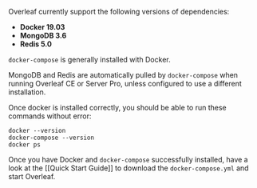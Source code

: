 Overleaf currently support the following versions of dependencies:

- **Docker 19.03**
- **MongoDB 3.6**
- **Redis 5.0**

`docker-compose` is generally installed with Docker.

MongoDB and Redis are automatically pulled by `docker-compose` when running Overleaf CE or Server Pro, unless configured to use a different installation.

Once docker is installed correctly, you should be able to run these commands without error:

```
docker --version
docker-compose --version
docker ps
```

Once you have Docker and `docker-compose` successfully installed, have a look at the [[Quick Start Guide]] to download the `docker-compose.yml` and start Overleaf.